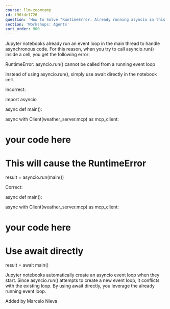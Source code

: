 ```yaml
---
course: llm-zoomcamp
id: f96fde1726
question: 'How to Solve "RuntimeError: Already running asyncio in this thread"'
section: 'Workshops: Agents'
sort_order: 900
---
```


Jupyter notebooks already run an event loop in the main thread to handle asynchronous code. For this reason, when you try to call asyncio.run() inside a cell, you get the following error:

RuntimeError: asyncio.run() cannot be called from a running event loop

Instead of using asyncio.run(), simply use await directly in the notebook cell.

Incorrect:

import asyncio

async def main():

async with Client(weather_server.mcp) as mcp_client:

# your code here

# This will cause the RuntimeError

result = asyncio.run(main())

Correct:

async def main():

async with Client(weather_server.mcp) as mcp_client:

# your code here

# Use await directly

result = await main()

Jupyter notebooks automatically create an asyncio event loop when they start. Since asyncio.run() attempts to create a new event loop, it conflicts with the existing loop. By using await directly, you leverage the already running event loop.

Added by Marcelo Nieva

